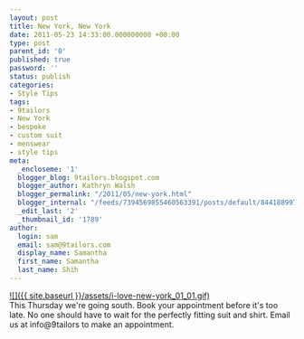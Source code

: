 ```yaml
---
layout: post
title: New York, New York
date: 2011-05-23 14:33:00.000000000 +00:00
type: post
parent_id: '0'
published: true
password: ''
status: publish
categories:
- Style Tips
tags:
- 9tailors
- New York
- bespoke
- custom suit
- menswear
- style tips
meta:
  _encloseme: '1'
  blogger_blog: 9tailors.blogspot.com
  blogger_author: Kathryn Walsh
  blogger_permalink: "/2011/05/new-york.html"
  blogger_internal: "/feeds/7394569855460563391/posts/default/8441889973138574652"
  _edit_last: '2'
  _thumbnail_id: '1789'
author:
  login: sam
  email: sam@9tailors.com
  display_name: Samantha
  first_name: Samantha
  last_name: Shih
---
```

[![]({{ site.baseurl }}/assets/i-love-new-york_01_01.gif)](http://1.bp.blogspot.com/-VwSe-8nl39k/Tdpw3TmLQRI/AAAAAAAAAWg/M61okT4LXIE/s1600/i-love-new-york_01_01.gif)  
This Thursday we're going south. Book your appointment before it's too late. No one should have to wait for the perfectly fitting suit and shirt. Email us at info@9tailors to make an appointment.